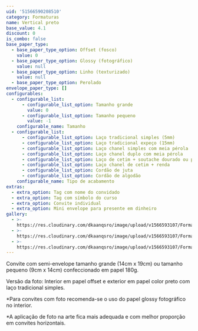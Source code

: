 ```yaml
---
uid: '51566590208510'
category: Formaturas
name: Vertical preto
base_value: 4.1
discount: 0
is_combo: false
base_paper_type:
  - base_paper_type_option: Offset (fosco)
    value: 0
  - base_paper_type_option: Glossy (fotográfico)
    value: null
  - base_paper_type_option: Linho (texturizado)
    value: null
  - base_paper_type_option: Perolado
envelope_paper_type: []
configurables:
  - configurable_list:
      - configurable_list_option: Tamanho grande
        value: 0
      - configurable_list_option: Tamanho pequeno
        value: -1
    configurable_name: Tamanho
  - configurable_list:
      - configurable_list_option: Laço tradicional simples (5mm)
      - configurable_list_option: Laço tradicional expeço (15mm)
      - configurable_list_option: Laço chanel simples com meia pérola
      - configurable_list_option: Laço chanel duplo com meia pérola
      - configurable_list_option: Laço de cetim + soutache dourado ou prateado
      - configurable_list_option: Laço chanel de cetim + renda
      - configurable_list_option: Cordão de juta
      - configurable_list_option: Cordão de algodão
    configurable_name: Tipo de acabamento
extras:
  - extra_option: Tag com nome do convidado
  - extra_option: Tag com símbolo do curso
  - extra_option: Convite individual
  - extra_option: Mini envelope para presente em dinheiro
gallery:
  - >-
    https://res.cloudinary.com/dkaanqsro/image/upload/v1566593107/Formaturas/Vertical_preto_tfgenn.jpg
  - >-
    https://res.cloudinary.com/dkaanqsro/image/upload/v1566593107/Formaturas/Vertical_preto_2_xd0wwt.jpg
  - >-
    https://res.cloudinary.com/dkaanqsro/image/upload/v1566593107/Formaturas/Vertical_preto_3_v0do44.jpg
---
```

Convite com semi-envelope tamanho grande (14cm x 19cm) ou tamanho pequeno (9cm x 14cm) confeccionado em papel 180g.



Versão da foto: Interior em papel offset e exterior em papel color preto com laço tradicional simples.



\*Para convites com foto recomenda-se o uso do papel glossy fotográfico no interior.

\*A aplicação de foto na arte fica mais adequada e com melhor proporção em convites horizontais.

